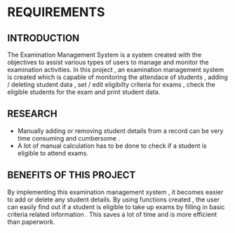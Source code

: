 # REQUIREMENTS

## INTRODUCTION

The Examination Management System is a system created with the objectives to assist various types of users to manage and monitor the examination activities. In this project , an examination management system is created which is capable of monitoring the attendace of students , adding / deleting student data , set / edit eligibilty criteria for exams , check the eligible students for the exam and print student data.

## RESEARCH

* Manually adding or removing student details from a record can be very time consuming and cumbersome . 
* A lot of manual calculation has to be done to check if a student is eligible to attend exams. 

## BENEFITS OF THIS PROJECT

By implementing this examination management system , it becomes easier to add or delete any student details. By using functions created , the user can easily find out if a student is eligible to take up exams by filling in basic criteria related information . This saves a lot of time and is more efficient than paperwork. 





















